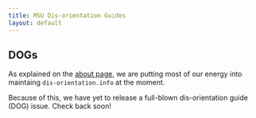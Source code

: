 ```yaml
---
title: MSU Dis-orientation Guides
layout: default
---
```


## DOGs

As explained on the [about page](http://msu.dis-orientation.info/about), we are putting most of our energy into maintaing `dis-orientation.info` at the moment.

Because of this, we have yet to release a full-blown dis-orientation guide (DOG) issue. Check back soon!